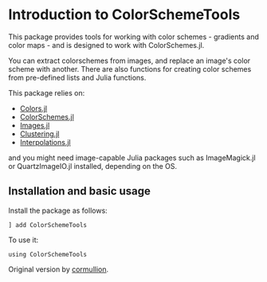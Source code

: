 # Introduction to ColorSchemeTools

This package provides tools for working with color schemes - gradients and color maps - and is designed to work with ColorSchemes.jl.

You can extract colorschemes from images, and replace an image's color scheme with another. There are also functions for creating color schemes from pre-defined lists and Julia functions.

This package relies on:

- [Colors.jl](https://github.com/JuliaGraphics/Colors.jl)
- [ColorSchemes.jl](https://github.com/JuliaGraphics/ColorSchemes.jl)
- [Images.jl](https://github.com/JuliaImages/Images.jl)
- [Clustering.jl](https://github.com/JuliaStats/Clustering.jl)
- [Interpolations.jl](https://github.com/JuliaMath/Interpolations.jl)

and you might need image-capable Julia packages such as ImageMagick.jl or QuartzImageIO.jl installed, depending on the OS.

## Installation and basic usage

Install the package as follows:

```
] add ColorSchemeTools
```

To use it:

```
using ColorSchemeTools
```

Original version by [cormullion](https://github.com/cormullion).
